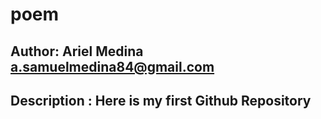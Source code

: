 # poem
## Author: Ariel Medina  a.samuelmedina84@gmail.com
## Description : Here is my first Github Repository
